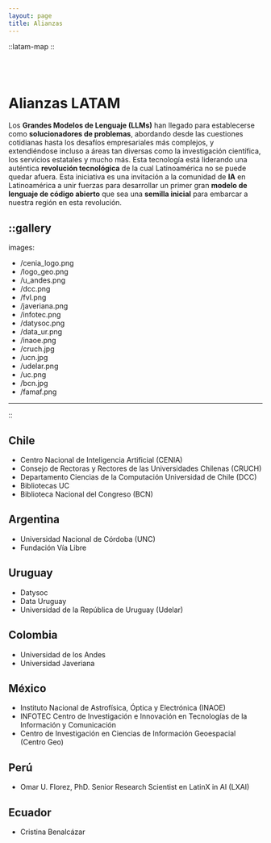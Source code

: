 ```yaml
---
layout: page
title: Alianzas
---
```


::latam-map
::

<br>
<br>

# Alianzas LATAM

Los **Grandes Modelos de Lenguaje (LLMs)** han llegado para establecerse como **solucionadores de problemas**, abordando desde las cuestiones cotidianas hasta los desafíos empresariales más complejos, y extendiéndose incluso a áreas tan diversas como la investigación científica, los servicios estatales y mucho más. Esta tecnología está liderando una auténtica **revolución tecnológica** de la cual Latinoamérica no se puede quedar afuera. Esta iniciativa es una invitación a la comunidad de **IA** en Latinoamérica a unir fuerzas para desarrollar un primer gran **modelo de lenguaje de código abierto** que sea una **semilla inicial** para embarcar a nuestra región en esta revolución.


::gallery
---
images:
  - /cenia_logo.png
  - /logo_geo.png
  - /u_andes.png
  - /dcc.png
  - /fvl.png
  - /javeriana.png
  - /infotec.png
  - /datysoc.png
  - /data_ur.png
  - /inaoe.png
  - /cruch.jpg
  - /ucn.jpg
  - /udelar.png
  - /uc.png
  - /bcn.jpg
  - /famaf.png
---
::

## Chile
- Centro Nacional de Inteligencia Artificial (CENIA)
- Consejo de Rectoras y Rectores de las Universidades Chilenas (CRUCH) 
- Departamento Ciencias de la Computación Universidad de Chile (DCC)
- Bibliotecas UC
- Biblioteca Nacional del Congreso (BCN)
## Argentina
- Universidad Nacional de Córdoba (UNC)
- Fundación Vía Libre
## Uruguay
- Datysoc
- Data Uruguay
- Universidad de la República de Uruguay (Udelar)
## Colombia
- Universidad de los Andes
- Universidad Javeriana
## México
- Instituto Nacional de Astrofísica, Óptica y Electrónica (INAOE) 
- INFOTEC Centro de Investigación e Innovación en Tecnologías de la Información y Comunicación
- Centro de Investigación en Ciencias de Información Geoespacial (Centro Geo)
## Perú
- Omar U. Florez, PhD. Senior Research Scientist en LatinX in AI (LXAI)
## Ecuador
- Cristina Benalcázar

